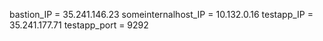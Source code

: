 bastion_IP = 35.241.146.23
someinternalhost_IP = 10.132.0.16
testapp_IP = 35.241.177.71
testapp_port = 9292


